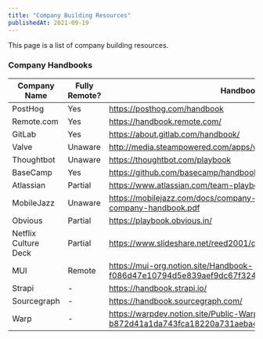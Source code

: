 ```yaml
---
title: "Company Building Resources"
publishedAt: 2021-09-19
---
```


This page is a list of company building resources.

### Company Handbooks

| Company Name         | Fully Remote? | Handbook Url                                                                         |
| -------------------- | ------------- | ------------------------------------------------------------------------------------ |
| PostHog              | Yes           | https://posthog.com/handbook                                                         |
| Remote.com           | Yes           | https://handbook.remote.com/                                                         |
| GitLab               | Yes           | https://about.gitlab.com/handbook/                                                   |
| Valve                | Unaware       | http://media.steampowered.com/apps/valve/Valve_Handbook_LowRes.pdf                   |
| Thoughtbot           | Unaware       | https://thoughtbot.com/playbook                                                      |
| BaseCamp             | Yes           | https://github.com/basecamp/handbook                                                 |
| Atlassian            | Partial       | https://www.atlassian.com/team-playbook                                              |
| MobileJazz           | Unaware       | https://mobilejazz.com/docs/company-handbook/mobile-jazz-company-handbook.pdf        |
| Obvious              | Partial       | https://playbook.obvious.in/                                                         |
| Netflix Culture Deck | Partial       | https://www.slideshare.net/reed2001/culture-1798664k                                 |
| MUI                  | Remote        | https://mui-org.notion.site/Handbook-f086d47e10794d5e839aef9dc67f324b                |
| Strapi               | -             | https://handbook.strapi.io/                                                          |
| Sourcegraph          | -             | https://handbook.sourcegraph.com/                                                    |
| Warp                 | -             | https://warpdev.notion.site/Public-Warp-How-We-Work-b872d41a1da743fca18220a731aeba48 |
